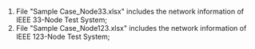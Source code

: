 1. File "Sample Case_Node33.xlsx" includes the network information of IEEE 33-Node Test System;
2. File "Sample Case_Node123.xlsx" includes the network information of IEEE 123-Node Test System;
